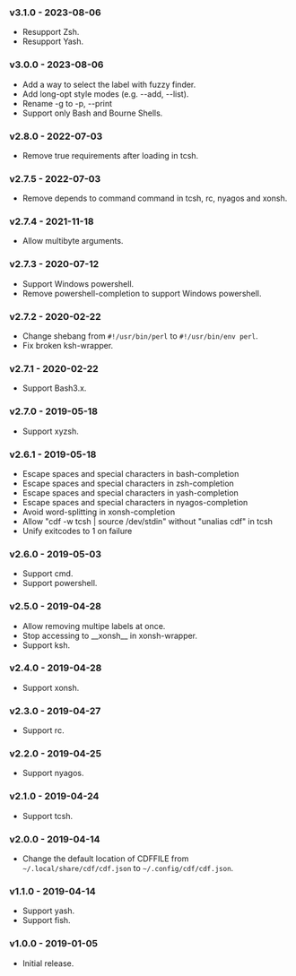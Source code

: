 ### v3.1.0 - 2023-08-06

- Resupport Zsh.
- Resupport Yash.

### v3.0.0 - 2023-08-06

- Add a way to select the label with fuzzy finder.
- Add long-opt style modes (e.g. --add, --list).
- Rename -g to -p, --print
- Support only Bash and Bourne Shells.

### v2.8.0 - 2022-07-03

- Remove true requirements after loading in tcsh.

### v2.7.5 - 2022-07-03

- Remove depends to command command in tcsh, rc, nyagos and xonsh.

### v2.7.4 - 2021-11-18

- Allow multibyte arguments.

### v2.7.3 - 2020-07-12

- Support Windows powershell.
- Remove powershell-completion to support Windows powershell.

### v2.7.2 - 2020-02-22

- Change shebang from `#!/usr/bin/perl` to `#!/usr/bin/env perl`.
- Fix broken ksh-wrapper.

### v2.7.1 - 2020-02-22

- Support Bash3.x.

### v2.7.0 - 2019-05-18

- Support xyzsh.

### v2.6.1 - 2019-05-18

- Escape spaces and special characters in bash-completion
- Escape spaces and special characters in zsh-completion
- Escape spaces and special characters in yash-completion
- Escape spaces and special characters in nyagos-completion
- Avoid word-splitting in xonsh-completion
- Allow "cdf -w tcsh | source /dev/stdin" without "unalias cdf" in tcsh
- Unify exitcodes to 1 on failure

### v2.6.0 - 2019-05-03

- Support cmd.
- Support powershell.

### v2.5.0 - 2019-04-28

- Allow removing multipe labels at once.
- Stop accessing to \_\_xonsh\_\_ in xonsh-wrapper.
- Support ksh.

### v2.4.0 - 2019-04-28

- Support xonsh.

### v2.3.0 - 2019-04-27

- Support rc.

### v2.2.0 - 2019-04-25

- Support nyagos.

### v2.1.0 - 2019-04-24

- Support tcsh.

### v2.0.0 - 2019-04-14

- Change the default location of CDFFILE from `~/.local/share/cdf/cdf.json` to `~/.config/cdf/cdf.json`.

### v1.1.0 - 2019-04-14

- Support yash.
- Support fish.

### v1.0.0 - 2019-01-05

- Initial release.
